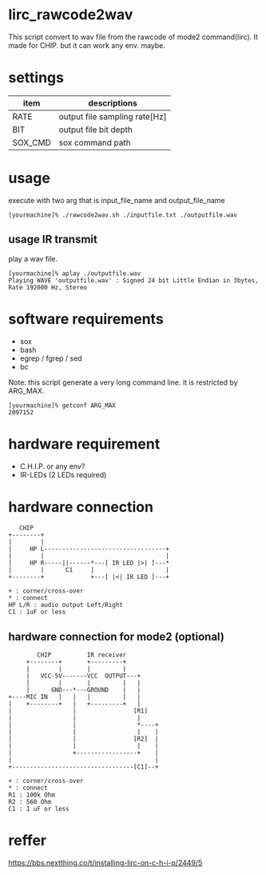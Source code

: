 # lirc_rawcode2wav
This script convert to wav file from the rawcode of mode2 command(lirc).
It made for CHIP. but it can work any env. maybe.

# settings
|item|descriptions|
|---|---|
|RATE|output file sampling rate[Hz]|
|BIT|output file bit depth|
|SOX_CMD|sox command path|


# usage
execute with two arg that is input_file_name and output_file_name

    [yourmachine]% ./rawcode2wav.sh ./inputfile.txt ./outputfile.wav

## usage IR transmit
play a wav file.

    [yourmachine]% aplay ./outputfile.wav
    Playing WAVE 'outputfile.wav' : Signed 24 bit Little Endian in 3bytes, Rate 192000 Hz, Stereo

# software requirements
* sox
* bash
* egrep / fgrep / sed
* bc

Note: this script generate a very long command line. it is restricted by ARG_MAX.

    [yourmachine]% getconf ARG_MAX
    2097152

# hardware requirement
* C.H.I.P. or any env?
* IR-LEDs (2 LEDs required)

# hardware connection
       CHIP
    +--------+
    |        |
    |     HP L----------------------------------+
    |        |                                  |
    |     HP R-----||------*---[ IR LED |>| ]---*
    |        |      C1     |                    |
    +--------+             +---[ |<| IR LED ]---+
     
    + : corner/cross-over
    * : connect
    HP L/R : audio output Left/Right
    C1 : 1uF or less

## hardware connection for mode2 (optional)
            CHIP          IR receiver
         +--------+       +---------+
         |        |       |         |
         |   VCC-5V-------VCC  OUTPUT---+
         |        |       |         |   |
         |      GND---*---GROUND    |   |
    +----MIC IN   |   |   |         |   |
    |    +--------+   |   +---------+   |
    |                 |                [R1]
    |                 |                 |
    |                 |                 *----+
    |                 |                 |    |
    |                 |                [R2]  |
    |                 |                 |    |
    |                 +-----------------+    |
    |                                        |
    +----------------------------------[C1]--+
     
    + : corner/cross-over
    * : connect
    R1 : 100k Ohm
    R2 : 560 Ohm
    C1 : 1 uF or less

# reffer
https://bbs.nextthing.co/t/installing-lirc-on-c-h-i-p/2449/5
